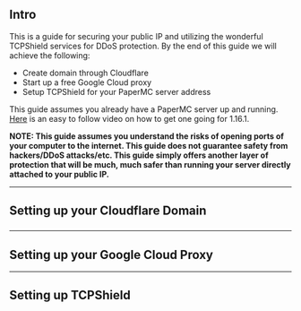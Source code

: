 ## Intro

This is a guide for securing your public IP and utilizing the wonderful TCPShield services for DDoS protection. By the end of this guide we will achieve the following:

- Create domain through Cloudflare
- Start up a free Google Cloud proxy
- Setup TCPShield for your PaperMC server address

This guide assumes you already have a PaperMC server up and running. [Here](https://www.youtube.com/watch?v=st8F2MPyHKk) is an easy to follow video on how to get one going for 1.16.1.

**NOTE: This guide assumes you understand the risks of opening ports of your computer to the internet. This guide does not guarantee safety from hackers/DDoS attacks/etc. This guide simply offers another layer of protection that will be much, much safer than running your server directly attached to your public IP.**

___

## Setting up your Cloudflare Domain

### 


___

## Setting up your Google Cloud Proxy

___

## Setting up TCPShield
